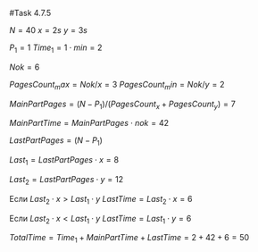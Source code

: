 #Task 4.7.5

$N = 40$
$x = 2s$
$y = 3s$

$P_1 = 1$
$Time_1 = 1 \cdot min = 2$

$Nok = 6$

$PagesCount_max = Nok / x = 3$
$PagesCount_min = Nok / y = 2$

$MainPartPages = (N - P_1) / (PagesCount_x + PagesCount_y) = 7$

$MainPartTime = MainPartPages \cdot nok = 42$

$LastPartPages = (N - P_1) % (PagesCount_x + PagesCount_y) = 4$

$Last_1 = LastPartPages \cdot x = 8$

$Last_2 = LastPartPages \cdot y = 12$

Если $Last_2 \cdot x > Last_1 \cdot y$
$LastTime = Last_2 \cdot x = 6$

Если $Last_2 \cdot x < Last_1 \cdot y$
$LastTime = Last_1 \cdot y = 6$

$TotalTime = Time_1 + MainPartTime + LastTime = 2 + 42 + 6 = 50$
